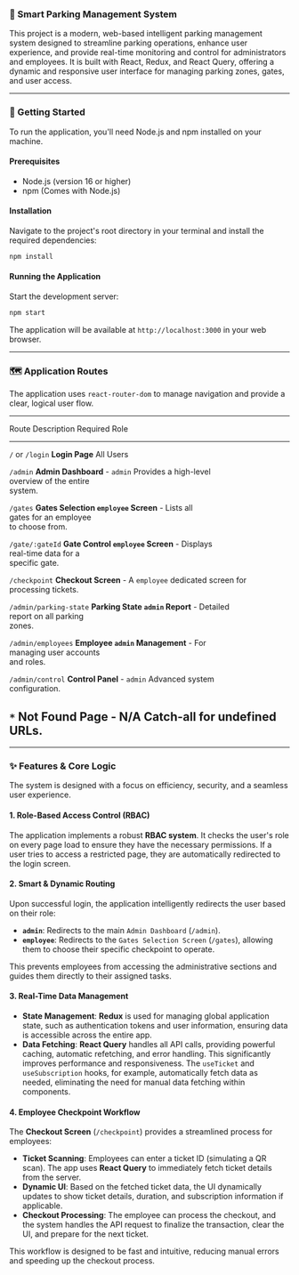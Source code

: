 
### **📝 Smart Parking Management System**

This project is a modern, web-based intelligent parking management
system designed to streamline parking operations, enhance user
experience, and provide real-time monitoring and control for
administrators and employees. It is built with React, Redux, and React
Query, offering a dynamic and responsive user interface for managing
parking zones, gates, and user access.

------------------------------------------------------------------------

### **🚀 Getting Started**

To run the application, you'll need Node.js and npm installed on your
machine.

#### **Prerequisites**

-   Node.js (version 16 or higher)
-   npm (Comes with Node.js)

#### **Installation**

Navigate to the project's root directory in your terminal and install
the required dependencies:

``` bash
npm install
```

#### **Running the Application**

Start the development server:

``` bash
npm start
```

The application will be available at `http://localhost:3000` in your web
browser.

------------------------------------------------------------------------

### **🗺️ Application Routes**

The application uses `react-router-dom` to manage navigation and provide
a clear, logical user flow.

  ------------------------------------------------------------------------
  Route                    Description             Required Role
  ------------------------ ----------------------- -----------------------
  `/` or `/login`          **Login Page**          All Users

  `/admin`                 **Admin Dashboard** -   `admin`
                           Provides a high-level   
                           overview of the entire  
                           system.                 

  `/gates`                 **Gates Selection       `employee`
                           Screen** - Lists all    
                           gates for an employee   
                           to choose from.         

  `/gate/:gateId`          **Gate Control          `employee`
                           Screen** - Displays     
                           real-time data for a    
                           specific gate.          

  `/checkpoint`            **Checkout Screen** - A `employee`
                           dedicated screen for    
                           processing tickets.     

  `/admin/parking-state`   **Parking State         `admin`
                           Report** - Detailed     
                           report on all parking   
                           zones.                  

  `/admin/employees`       **Employee              `admin`
                           Management** - For      
                           managing user accounts  
                           and roles.              

  `/admin/control`         **Control Panel** -     `admin`
                           Advanced system         
                           configuration.          

  `*`                      **Not Found Page** -    N/A
                           Catch-all for undefined 
                           URLs.                   
  ------------------------------------------------------------------------

------------------------------------------------------------------------

### **✨ Features & Core Logic**

The system is designed with a focus on efficiency, security, and a
seamless user experience.

#### **1. Role-Based Access Control (RBAC)**

The application implements a robust **RBAC system**. It checks the
user's role on every page load to ensure they have the necessary
permissions. If a user tries to access a restricted page, they are
automatically redirected to the login screen.

#### **2. Smart & Dynamic Routing**

Upon successful login, the application intelligently redirects the user
based on their role:

-   **`admin`**: Redirects to the main `Admin Dashboard` (`/admin`).
-   **`employee`**: Redirects to the `Gates Selection Screen`
    (`/gates`), allowing them to choose their specific checkpoint to
    operate.

This prevents employees from accessing the administrative sections and
guides them directly to their assigned tasks.

#### **3. Real-Time Data Management**

-   **State Management**: **Redux** is used for managing global
    application state, such as authentication tokens and user
    information, ensuring data is accessible across the entire app.
-   **Data Fetching**: **React Query** handles all API calls, providing
    powerful caching, automatic refetching, and error handling. This
    significantly improves performance and responsiveness. The
    `useTicket` and `useSubscription` hooks, for example, automatically
    fetch data as needed, eliminating the need for manual data fetching
    within components.

#### **4. Employee Checkpoint Workflow**

The **Checkout Screen** (`/checkpoint`) provides a streamlined process
for employees:

-   **Ticket Scanning**: Employees can enter a ticket ID (simulating a
    QR scan). The app uses **React Query** to immediately fetch ticket
    details from the server.
-   **Dynamic UI**: Based on the fetched ticket data, the UI dynamically
    updates to show ticket details, duration, and subscription
    information if applicable.
-   **Checkout Processing**: The employee can process the checkout, and
    the system handles the API request to finalize the transaction,
    clear the UI, and prepare for the next ticket.

This workflow is designed to be fast and intuitive, reducing manual
errors and speeding up the checkout process.
